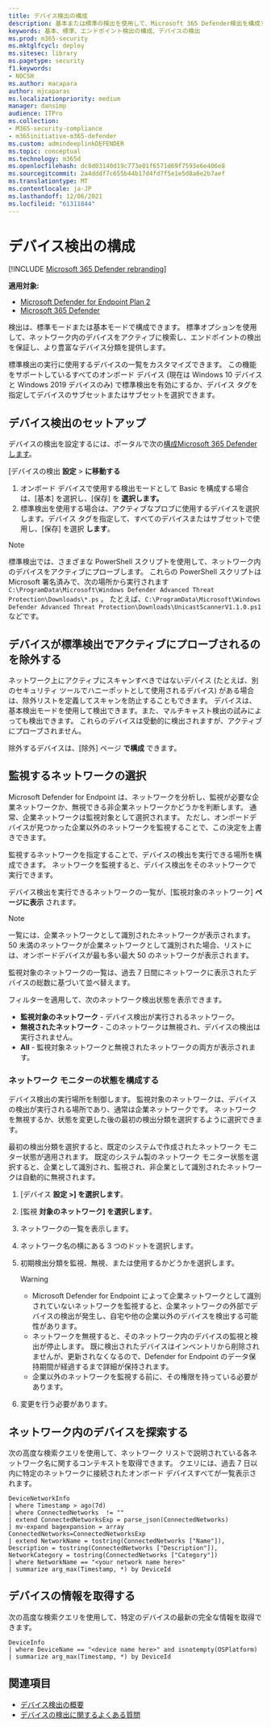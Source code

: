 ```yaml
---
title: デバイス検出の構成
description: 基本または標準の検出を使用して、Microsoft 365 Defender検出を構成する方法について説明します。
keywords: 基本、標準、エンドポイント検出の構成、デバイスの検出
ms.prod: m365-security
ms.mktglfcycl: deploy
ms.sitesec: library
ms.pagetype: security
f1.keywords:
- NOCSH
ms.author: macapara
author: mjcaparas
ms.localizationpriority: medium
manager: dansimp
audience: ITPro
ms.collection:
- M365-security-compliance
- m365initiative-m365-defender
ms.custom: admindeeplinkDEFENDER
ms.topic: conceptual
ms.technology: m365d
ms.openlocfilehash: dc8d03140d19c773e01f6571d69f7593e6e406e8
ms.sourcegitcommit: 2a4dddf7c655b44b17d4fd7f5e1e5d8a6e2b7aef
ms.translationtype: MT
ms.contentlocale: ja-JP
ms.lasthandoff: 12/06/2021
ms.locfileid: "61311844"
---
```

# <a name="configure-device-discovery"></a>デバイス検出の構成

[!INCLUDE [Microsoft 365 Defender rebranding](../../includes/microsoft-defender.md)]

**適用対象:**

- [Microsoft Defender for Endpoint Plan 2](https://go.microsoft.com/fwlink/p/?linkid=2154037)
- [Microsoft 365 Defender](https://go.microsoft.com/fwlink/?linkid=2118804)


検出は、標準モードまたは基本モードで構成できます。 標準オプションを使用して、ネットワーク内のデバイスをアクティブに検索し、エンドポイントの検出を保証し、より豊富なデバイス分類を提供します。

標準検出の実行に使用するデバイスの一覧をカスタマイズできます。 この機能をサポートしているすべてのオンボード デバイス (現在は Windows 10 デバイスと Windows 2019 デバイスのみ) で標準検出を有効にするか、デバイス タグを指定してデバイスのサブセットまたはサブセットを選択できます。

## <a name="set-up-device-discovery"></a>デバイス検出のセットアップ

デバイスの検出を設定するには、ポータルで次の<a href="https://go.microsoft.com/fwlink/p/?linkid=2077139" target="_blank">構成Microsoft 365 Defenderします</a>。

[デバイスの検出 **設定**  >  **に移動する**

1. オンボード デバイスで使用する検出モードとして Basic を構成する場合は、[基本] を選択し、[保存] を **選択します。**
2. 標準検出を使用する場合は、アクティブなプロブに使用するデバイスを選択します。デバイス タグを指定して、すべてのデバイスまたはサブセットで使用し、[保存] を選択 **します**。

> [!NOTE]
>標準検出では、さまざまな PowerShell スクリプトを使用して、ネットワーク内のデバイスをアクティブにプローブします。 これらの PowerShell スクリプトは Microsoft 署名済みで、次の場所から実行されます `C:\ProgramData\Microsoft\Windows Defender Advanced Threat Protection\Downloads\*.ps` 。 たとえば、`C:\ProgramData\Microsoft\Windows Defender Advanced Threat Protection\Downloads\UnicastScannerV1.1.0.ps1` などです。

## <a name="exclude-devices-from-being-actively-probed-in-standard-discovery"></a>デバイスが標準検出でアクティブにプローブされるのを除外する

ネットワーク上にアクティブにスキャンすべきではないデバイス (たとえば、別のセキュリティ ツールでハニーポットとして使用されるデバイス) がある場合は、除外リストを定義してスキャンを防止することもできます。 デバイスは、基本検出モードを使用して検出できます。また、マルチキャスト検出の試みによっても検出できます。 これらのデバイスは受動的に検出されますが、アクティブにプローブされません。

除外するデバイスは、[除外] ページ **で構成** できます。

## <a name="select-networks-to-monitor"></a>監視するネットワークの選択

 Microsoft Defender for Endpoint は、ネットワークを分析し、監視が必要な企業ネットワークか、無視できる非企業ネットワークかどうかを判断します。 通常、企業ネットワークは監視対象として選択されます。 ただし、オンボードデバイスが見つかった企業以外のネットワークを監視することで、この決定を上書きできます。

監視するネットワークを指定することで、デバイスの検出を実行できる場所を構成できます。 ネットワークを監視すると、デバイス検出をそのネットワークで実行できます。

デバイス検出を実行できるネットワークの一覧が、[監視対象のネットワーク] **ページに表示** されます。

> [!NOTE]
> 一覧には、企業ネットワークとして識別されたネットワークが表示されます。 50 未満のネットワークが企業ネットワークとして識別された場合、リストには、オンボードデバイスが最も多い最大 50 のネットワークが表示されます。

監視対象のネットワークの一覧は、過去 7 日間にネットワークに表示されたデバイスの総数に基づいて並べ替えます。

フィルターを適用して、次のネットワーク検出状態を表示できます。

- **監視対象のネットワーク** - デバイス検出が実行されるネットワーク。
- **無視されたネットワーク** - このネットワークは無視され、デバイスの検出は実行されません。
- **All** - 監視対象ネットワークと無視されたネットワークの両方が表示されます。

### <a name="configure-the-network-monitor-state"></a>ネットワーク モニターの状態を構成する

デバイス検出の実行場所を制御します。 監視対象のネットワークは、デバイスの検出が実行される場所であり、通常は企業ネットワークです。 ネットワークを無視するか、状態を変更した後の最初の検出分類を選択するように選択できます。

最初の検出分類を選択すると、既定のシステムで作成されたネットワーク モニター状態が適用されます。 既定のシステム製のネットワーク モニター状態を選択すると、企業として識別され、監視され、非企業として識別されたネットワークは自動的に無視されます。

1. [デバイス **設定 >] を選択します**。
2. [監視 **対象のネットワーク] を選択します**。
3. ネットワークの一覧を表示します。
4. ネットワーク名の横にある 3 つのドットを選択します。
5. 初期検出分類を監視、無視、または使用するかどうかを選択します。

    > [!WARNING]
    >
    > - Microsoft Defender for Endpoint によって企業ネットワークとして識別されていないネットワークを監視すると、企業ネットワークの外部でデバイスの検出が発生し、自宅や他の企業以外のデバイスを検出する可能性があります。
    > - ネットワークを無視すると、そのネットワーク内のデバイスの監視と検出が停止します。 既に検出されたデバイスはインベントリから削除されませんが、更新されなくなるので、Defender for Endpoint のデータ保持期間が経過するまで詳細が保持されます。
    > - 企業以外のネットワークを監視する前に、その権限を持っている必要があります。 <br>

6. 変更を行う必要があります。

## <a name="explore-devices-in-the-network"></a>ネットワーク内のデバイスを探索する

次の高度な検索クエリを使用して、ネットワーク リストで説明されている各ネットワーク名に関するコンテキストを取得できます。 クエリには、過去 7 日以内に特定のネットワークに接続されたオンボード デバイスすべてが一覧表示されます。

```kusto
DeviceNetworkInfo
| where Timestamp > ago(7d)
| where ConnectedNetworks  != ""
| extend ConnectedNetworksExp = parse_json(ConnectedNetworks)
| mv-expand bagexpansion = array ConnectedNetworks=ConnectedNetworksExp
| extend NetworkName = tostring(ConnectedNetworks ["Name"]), Description = tostring(ConnectedNetworks ["Description"]), NetworkCategory = tostring(ConnectedNetworks ["Category"])
| where NetworkName == "<your network name here>"
| summarize arg_max(Timestamp, *) by DeviceId
```

## <a name="get-information-on-device"></a>デバイスの情報を取得する

次の高度な検索クエリを使用して、特定のデバイスの最新の完全な情報を取得できます。

```kusto
DeviceInfo
| where DeviceName == "<device name here>" and isnotempty(OSPlatform)
| summarize arg_max(Timestamp, *) by DeviceId
```

## <a name="see-also"></a>関連項目

- [デバイス検出の概要](device-discovery.md)
- [デバイスの検出に関するよくある質問](device-discovery-faq.md)
